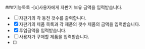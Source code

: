 ###기능목록
-[x]사용자에게 자판기 보유 금액을 입력받습니다.
- [ ] 자판기의 각 동전 갯수를 출력합니다.
- [x] 자판기의 제품 목록과 각 제품의 갯수 제품의 금액을 입력받습니다.
- [x] 투입금액을 입력받습니다.
- [ ] 사용자가 구매할 제품을 입력받습니다.
- [ ] 

